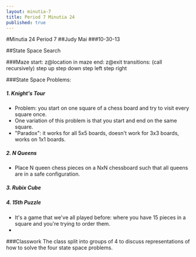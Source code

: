 ```yaml
---
layout: minutia-7
title: Period 7 Minutia 24
published: true
---
```


#Minutia 24 Period 7 
##Judy Mai
###10-30-13

##State Space Search

###Maze
start: z@location in maze
end: z@exit
transitions: (call recursively)
   step up
   step down
   step left
   step right

###State Space Problems:

#####  1. Knight's Tour
* Problem: you start on one square of a chess board and try to visit every square once.
* One variation of this problem is that you start and end on the same square.
* "Paradox": it works for all 5x5 boards, doesn't work for 3x3 boards, works on 1x1 boards.
 
#####  2. N Queens
* Place N queen chess pieces on a NxN chessboard such that all queens are in a safe configuration. 

#####  3. Rubix Cube

#####  4. 15th Puzzle
* It's a game that we've all played before: where you have 15 pieces in a square and you're trying to order them.
* [Example]: http://migo.sixbit.org/puzzles/fifteen/

###Classwork
The class split into groups of 4 to discuss representations of how to solve the four state space problems.

